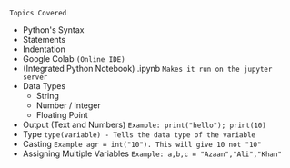 `Topics Covered`

- Python's Syntax
- Statements
- Indentation
- Google Colab `(Online IDE)`
- (Integrated Python Notebook) .ipynb `Makes it run on the jupyter server`
- Data Types
  - String
  - Number / Integer
  - Floating Point
- Output (Text and Numbers) `Example: print("hello"); print(10)`
- Type `type(variable) - Tells the data type of the variable`
- Casting `Example agr = int("10"). This will give 10 not "10"`
- Assigning Multiple Variables `Example: a,b,c = "Azaan","Ali","Khan"`
